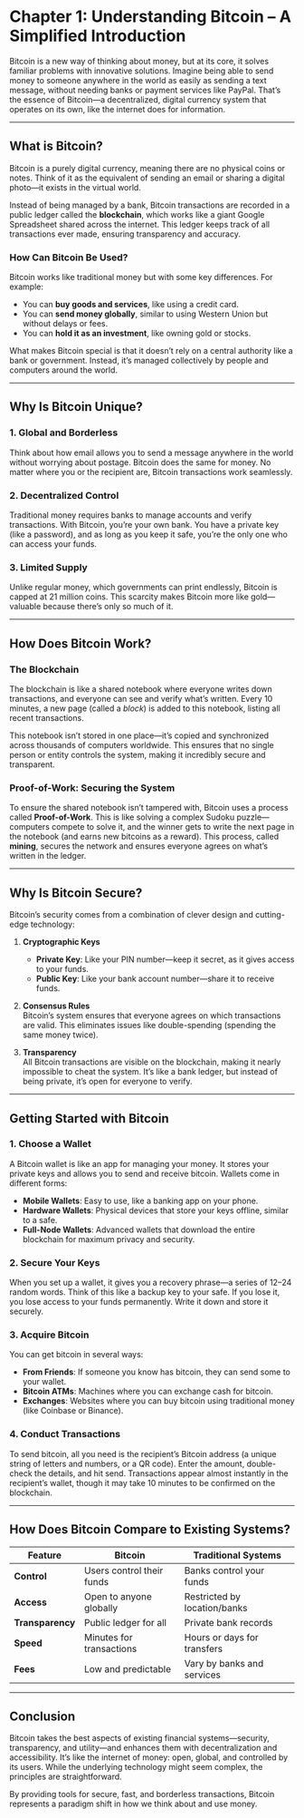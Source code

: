 # Chapter 1: Understanding Bitcoin – A Simplified Introduction  

Bitcoin is a new way of thinking about money, but at its core, it solves familiar problems with innovative solutions. Imagine being able to send money to someone anywhere in the world as easily as sending a text message, without needing banks or payment services like PayPal. That’s the essence of Bitcoin—a decentralized, digital currency system that operates on its own, like the internet does for information.

---

## What is Bitcoin?  

Bitcoin is a purely digital currency, meaning there are no physical coins or notes. Think of it as the equivalent of sending an email or sharing a digital photo—it exists in the virtual world.  

Instead of being managed by a bank, Bitcoin transactions are recorded in a public ledger called the **blockchain**, which works like a giant Google Spreadsheet shared across the internet. This ledger keeps track of all transactions ever made, ensuring transparency and accuracy.  

### How Can Bitcoin Be Used?  
Bitcoin works like traditional money but with some key differences. For example:  
- You can **buy goods and services**, like using a credit card.  
- You can **send money globally**, similar to using Western Union but without delays or fees.  
- You can **hold it as an investment**, like owning gold or stocks.  

What makes Bitcoin special is that it doesn’t rely on a central authority like a bank or government. Instead, it’s managed collectively by people and computers around the world.

---

## Why Is Bitcoin Unique?  

### 1. **Global and Borderless**  
Think about how email allows you to send a message anywhere in the world without worrying about postage. Bitcoin does the same for money. No matter where you or the recipient are, Bitcoin transactions work seamlessly.

### 2. **Decentralized Control**  
Traditional money requires banks to manage accounts and verify transactions. With Bitcoin, you’re your own bank. You have a private key (like a password), and as long as you keep it safe, you’re the only one who can access your funds.

### 3. **Limited Supply**  
Unlike regular money, which governments can print endlessly, Bitcoin is capped at 21 million coins. This scarcity makes Bitcoin more like gold—valuable because there’s only so much of it.

---

## How Does Bitcoin Work?  

### The Blockchain  
The blockchain is like a shared notebook where everyone writes down transactions, and everyone can see and verify what’s written. Every 10 minutes, a new page (called a *block*) is added to this notebook, listing all recent transactions.  

This notebook isn’t stored in one place—it’s copied and synchronized across thousands of computers worldwide. This ensures that no single person or entity controls the system, making it incredibly secure and transparent.

### Proof-of-Work: Securing the System  
To ensure the shared notebook isn’t tampered with, Bitcoin uses a process called **Proof-of-Work**. This is like solving a complex Sudoku puzzle—computers compete to solve it, and the winner gets to write the next page in the notebook (and earns new bitcoins as a reward). This process, called **mining**, secures the network and ensures everyone agrees on what’s written in the ledger.

---

## Why Is Bitcoin Secure?  

Bitcoin’s security comes from a combination of clever design and cutting-edge technology:  
1. **Cryptographic Keys**  
   - **Private Key**: Like your PIN number—keep it secret, as it gives access to your funds.  
   - **Public Key**: Like your bank account number—share it to receive funds.  

2. **Consensus Rules**  
Bitcoin’s system ensures that everyone agrees on which transactions are valid. This eliminates issues like double-spending (spending the same money twice).  

3. **Transparency**  
All Bitcoin transactions are visible on the blockchain, making it nearly impossible to cheat the system. It’s like a bank ledger, but instead of being private, it’s open for everyone to verify.

---

## Getting Started with Bitcoin  

### 1. Choose a Wallet  
A Bitcoin wallet is like an app for managing your money. It stores your private keys and allows you to send and receive bitcoin. Wallets come in different forms:  
- **Mobile Wallets**: Easy to use, like a banking app on your phone.  
- **Hardware Wallets**: Physical devices that store your keys offline, similar to a safe.  
- **Full-Node Wallets**: Advanced wallets that download the entire blockchain for maximum privacy and security.  

### 2. Secure Your Keys  
When you set up a wallet, it gives you a recovery phrase—a series of 12–24 random words. Think of this like a backup key to your safe. If you lose it, you lose access to your funds permanently. Write it down and store it securely.

### 3. Acquire Bitcoin  
You can get bitcoin in several ways:
- **From Friends**: If someone you know has bitcoin, they can send some to your wallet.  
- **Bitcoin ATMs**: Machines where you can exchange cash for bitcoin.  
- **Exchanges**: Websites where you can buy bitcoin using traditional money (like Coinbase or Binance).  

### 4. Conduct Transactions  
To send bitcoin, all you need is the recipient’s Bitcoin address (a unique string of letters and numbers, or a QR code). Enter the amount, double-check the details, and hit send. Transactions appear almost instantly in the recipient’s wallet, though it may take 10 minutes to be confirmed on the blockchain.

---

## How Does Bitcoin Compare to Existing Systems?  

| **Feature**            | **Bitcoin**                  | **Traditional Systems**      |  
|-------------------------|------------------------------|-------------------------------|  
| **Control**             | Users control their funds    | Banks control your funds      |  
| **Access**              | Open to anyone globally      | Restricted by location/banks  |  
| **Transparency**        | Public ledger for all        | Private bank records          |  
| **Speed**               | Minutes for transactions     | Hours or days for transfers   |  
| **Fees**                | Low and predictable          | Vary by banks and services    |  

---

## Conclusion  

Bitcoin takes the best aspects of existing financial systems—security, transparency, and utility—and enhances them with decentralization and accessibility. It’s like the internet of money: open, global, and controlled by its users. While the underlying technology might seem complex, the principles are straightforward.  

By providing tools for secure, fast, and borderless transactions, Bitcoin represents a paradigm shift in how we think about and use money.
